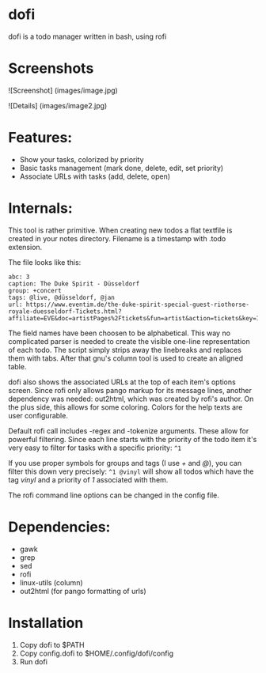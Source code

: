 # dofi
dofi is a todo manager written in bash, using rofi

# Screenshots
![Screenshot]
(images/image.jpg)

![Details]
(images/image2.jpg)

# Features:

* Show your tasks, colorized by priority
* Basic tasks management (mark done, delete, edit, set priority)
* Associate URLs with tasks (add, delete, open)

# Internals:

This tool is rather primitive. When creating new todos a flat textfile is created
in your notes directory. Filename is a timestamp with .todo extension.

The file looks like this:

```
abc: 3
caption: The Duke Spirit - Düsseldorf
group: +concert
tags: @live, @düsseldorf, @jan
url: https://www.eventim.de/the-duke-spirit-special-guest-riothorse-royale-duesseldorf-Tickets.html?affiliate=EVE&doc=artistPages%2Ftickets&fun=artist&action=tickets&key=1654921%247955928&jumpIn=yTix&kuid=27703&from=erdetaila
```

The field names have been choosen to be alphabetical. This way no complicated parser is needed to create
the visible one-line representation of each todo. The script simply strips away the linebreaks and replaces them with
tabs. After that gnu's column tool is used to create an aligned table.

dofi also shows the associated URLs at the top of each item's options screen. Since rofi only allows pango markup for its
message lines, another dependency was needed: out2html, which was created by rofi's author. On the plus side, this allows
for some coloring. Colors for the help texts are user configurable.

Default rofi call includes -regex and -tokenize arguments. These allow for powerful filtering. Since each line starts with the priority of the todo item
it's very easy to filter for tasks with a specific priority: `^1`

If you use proper symbols for groups and tags (I use *+* and *@*), you can filter this down very precisely: `^1 @vinyl` will show all todos which
have the tag *vinyl* and a priority of *1* associated with them.

The rofi command line options can be changed in the config file.

# Dependencies:

* gawk
* grep
* sed
* rofi
* linux-utils (column)
* out2html (for pango formatting of urls)

# Installation

1. Copy dofi to $PATH
2. Copy config.dofi to $HOME/.config/dofi/config
3. Run dofi
